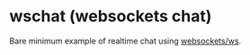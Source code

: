 # wschat (websockets chat)

Bare minimum example of realtime chat using [websockets/ws](https://github.com/websockets/ws).